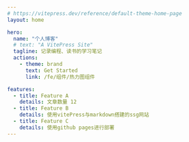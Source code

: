 ```yaml
---
# https://vitepress.dev/reference/default-theme-home-page
layout: home

hero:
  name: "个人博客"
  # text: "A VitePress Site"
  tagline: 记录编程、读书的学习笔记
  actions:
    - theme: brand
      text: Get Started
      link: /fe/组件/热力图组件

features:
  - title: Feature A
    details: 文章数量 12
  - title: Feature B
    details: 使用vitePress与markdown搭建的ssg网站
  - title: Feature C
    details: 使用github pages进行部署
---
```


